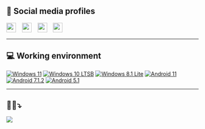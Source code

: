 ## 📜 Social media profiles
<p align="left">
    <a href="https://www.reddit.com/user/retapic"><img height="25px" src="https://user-images.githubusercontent.com/13122796/178032351-9d9d5619-8ef7-470a-9eec-2744ece54553.png" /></a>&nbsp;&nbsp;&nbsp;
    <a href="https://t.me/Retapich"><img height="25px" src="https://user-images.githubusercontent.com/13122796/178032213-faf25ab8-0bc3-4a94-a730-b524c96df124.png" /></a>&nbsp;&nbsp;&nbsp;
    <a href="https://twitter.com/Retapich"><img height="25px" src="https://user-images.githubusercontent.com/13122796/178032018-6da37214-7474-4641-a1da-7af7db3a31cd.png" /></a>&nbsp;&nbsp;&nbsp;
    <a href="https://www.youtube.com/@Retapich"><img height="25px" widtht="10px" src="https://user-images.githubusercontent.com/13122796/178032714-c51c7492-0666-44ac-99c2-f003a695ab50.png" /></a>&nbsp;&nbsp;&nbsp;


<hr>

## 💻 Working environment
[![Windows 11](https://img.shields.io/badge/Win11-0078D4?style=flat-square&logo=windows11&logoColor=white)](https://forums.mydigitallife.net/threads/dynamic-windows-11-setup-tpm-bypass.84063/)
[![Windows 10 LTSB](https://img.shields.io/badge/Win10%20LTSB-005FA2?style=flat-square&logo=windows&logoColor=00CCFF)](https://forums.mydigitallife.net/threads/discussion-windows-10-enterprise-n-ltsb-2016.73435/)
[![Windows 8.1 Lite](https://img.shields.io/badge/Win8.1%20Industry%20Pro-00188E?style=flat-square&logo=windows&logoColor=white)](https://msembedded.biz/en/embedded-software/windows-embedded-81-industry-pro)
[![Android 11](https://img.shields.io/badge/Android%2011-3ddc84?style=flat-square&logo=android&logoColor=0D1117)](https://www.android.com/android-11/)
[![Android 7.1.2](https://img.shields.io/badge/Android%207.1.2-EEC8C2?style=flat-square&logo=android&logoColor=5DAB24)](https://www.androidauthority.com/android-7-0-features-673002/)
[![Android 5.1](https://img.shields.io/badge/Android%205.1-7BC258?style=flat-square&logo=android&logoColor=ffffff)](https://www.androidauthority.com/android-5-1-lollipop-everything-need-know-600444/)


<hr>

## 😶‍🌫️⤵️

![](https://komarev.com/ghpvc/?username=Retapich&style=for-the-badge)


<!--
samples:

- 🔭 I’m currently working on ...
- 🌱 I’m currently learning ...
- 👯 I’m looking to collaborate on ...
- 🤔 I’m looking for help with ...
- 💬 Ask me about ...
- 📫 How to reach me: ...
- 😄 Pronouns: ...
- ⚡ Fun fact: ...
-->
